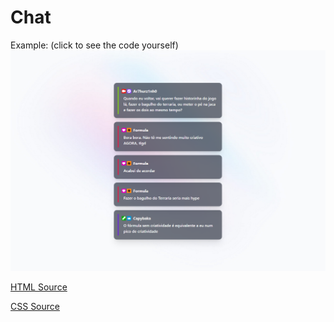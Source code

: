 # Chat

Example: (click to see the code yourself)
<a href="https://htmlpreview.github.io/?https://github.com/Ar7hurz1nh0/livestream/blob/master/chat/example.html" target="_blank" rel="noopener noreferrer">
  <img src="https://raw.githubusercontent.com/Ar7hurz1nh0/livestream/master/chat/__readme_imgs/example.png">
</a>

[HTML Source](https://raw.githubusercontent.com/Ar7hurz1nh0/livestream/master/chat/index.html)

[CSS Source](https://raw.githubusercontent.com/Ar7hurz1nh0/livestream/master/chat/index.css)